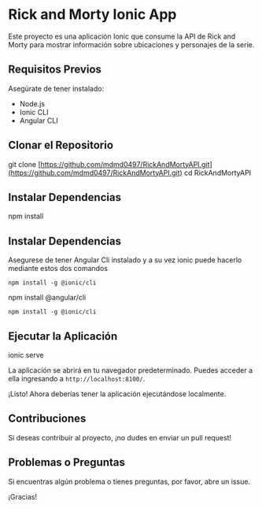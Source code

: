 # Rick and Morty Ionic App

Este proyecto es una aplicación Ionic que consume la API de Rick and Morty para mostrar información sobre ubicaciones y personajes de la serie.

## Requisitos Previos

Asegúrate de tener instalado:

* Node.js
* Ionic CLI
* Angular CLI

## Clonar el Repositorio

git clone [https://github.com/mdmd0497/RickAndMortyAPI.git](https://github.com/mdmd0497/RickAndMortyAPI.git)
cd RickAndMortyAPI 

## Instalar Dependencias
npm install
## Instalar Dependencias
Asegurese de tener Angular Cli instalado
y a su vez ionic
puede hacerlo mediante estos dos comandos 
```
npm install -g @ionic/cli
```
npm install @angular/cli
```
npm install -g @ionic/cli
```

## Ejecutar la Aplicación
ionic serve


La aplicación se abrirá en tu navegador predeterminado. Puedes acceder a ella ingresando a `http://localhost:8100/`.

¡Listo! Ahora deberías tener la aplicación ejecutándose localmente.

## Contribuciones

Si deseas contribuir al proyecto, ¡no dudes en enviar un pull request!

## Problemas o Preguntas

Si encuentras algún problema o tienes preguntas, por favor, abre un issue.

¡Gracias!

